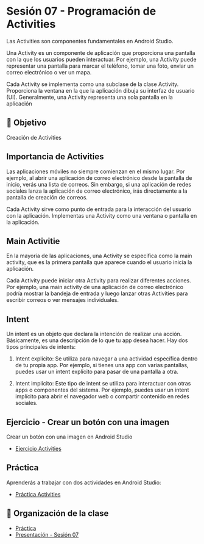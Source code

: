 # Sesión 07 - Programación de Activities

 Las Activities son componentes fundamentales en Android Studio.

 Una Activity es un componente de aplicación que proporciona una pantalla con la que los usuarios pueden interactuar. Por ejemplo, una Activity puede representar una pantalla para marcar el teléfono, tomar una foto, enviar un correo electrónico o ver un mapa.

 Cada Activity se implementa como una subclase de la clase Activity. Proporciona la ventana en la que la aplicación dibuja su interfaz de usuario (UI). Generalmente, una Activity representa una sola pantalla en la aplicación

## 🎯 Objetivo

Creación de Activities

## Importancia de Activities

Las aplicaciones móviles no siempre comienzan en el mismo lugar. Por ejemplo, al abrir una aplicación de correo electrónico desde la pantalla de inicio, verás una lista de correos. Sin embargo, si una aplicación de redes sociales lanza la aplicación de correo electrónico, irás directamente a la pantalla de creación de correos.

Cada Activity sirve como punto de entrada para la interacción del usuario con la aplicación. Implementas una Activity como una ventana o pantalla en la aplicación.

## Main Activitie

En la mayoría de las aplicaciones, una Activity se especifica como la main activity, que es la primera pantalla que aparece cuando el usuario inicia la aplicación.

Cada Activity puede iniciar otra Activity para realizar diferentes acciones. Por ejemplo, una main activity de una aplicación de correo electrónico podría mostrar la bandeja de entrada y luego lanzar otras Activities para escribir correos o ver mensajes individuales.

## Intent
Un intent es un objeto que declara la intención de realizar una acción. Básicamente, es una descripción de lo que tu app desea hacer. Hay dos tipos principales de intents:


1. Intent explícito: Se utiliza para navegar a una actividad específica dentro de tu propia app. Por ejemplo, si tienes una app con varias pantallas, puedes usar un intent explícito para pasar de una pantalla a otra.

2. Intent implícito: Este tipo de intent se utiliza para interactuar con otras apps o componentes del sistema. Por ejemplo, puedes usar un intent implícito para abrir el navegador web o compartir contenido en redes sociales.


## Ejercicio - Crear un botón con una imagen

Crear un botón con una imagen en Android Studio

- [Ejercicio Activities](ejercicio/README.md)

## Práctica

Aprenderás a trabajar con dos actividades en Android Studio:

- [Práctica Activities](practica/README.md)


## 📝 Organización de la clase

- [Práctica](practica/README.md)
- [Presentación - Sesión 07](presentacion/Sesion-07.pptx)


